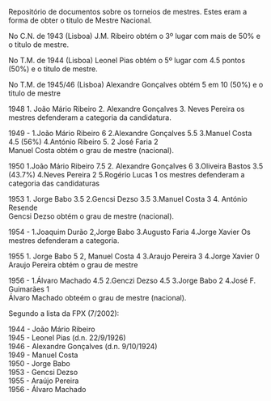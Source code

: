 Repositório de documentos sobre os torneios de mestres.
Estes eram a forma de obter o titulo de Mestre Nacional.

No C.N. de 1943 (Lisboa) J.M. Ribeiro obtém o 3º lugar com mais de 50% e o titulo de mestre.

No T.M. de 1944 (Lisboa) Leonel Pias obtém o 5º lugar com 4.5 pontos (50%) e o titulo de mestre. 

No T.M. de 1945/46 (Lisboa) Alexandre Gonçalves obtém 5 em 10 (50%) e o titulo de mestre

1948 1. João Mário Ribeiro 2. Alexandre Gonçalves 3. Neves Pereira
os mestres defenderam a categoria da candidatura.

1949 - 1.João Mário Ribeiro 6 2.Alexandre Gonçalves 5.5 3.Manuel Costa 4.5 (56%) 4.António Ribeiro 5. 2 José Faria 2\
Manuel Costa obtém o grau de mestre (nacional).

1950 1.João Mário Ribeiro 7.5 2. Alexandre Gonçalves 6 3.Oliveira Bastos 3.5 (43.7%) 4.Neves Pereira 2 5.Rogério Lucas 1
os mestres defenderam a categoria das candidaturas

1953 1. Jorge Babo 3.5 2.Gencsi Dezso 3.5 3.Manuel Costa 3 4. António Resende\
Gencsi Dezso obtém o grau de mestre (nacional).

1954 - 1.Joaquim Durão 2,Jorge Babo 3.Augusto Faria 4.Jorge Xavier
Os mestres defenderam a categoria.

1955 1. Jorge Babo 5 2, Manuel Costa 4 3.Araujo Pereira 3 4.Jorge Xavier 0\
Araujo Pereira obtém o grau de mestre

1956 -  1.Álvaro Machado 4.5 2.Genczi Dezso 4.5 3.Jorge Babo 2 4.José F. Guimarães 1\
Álvaro Machado obteém o grau de mestre (nacional).

Segundo a lista da FPX (7/2002):

1944 - João Mário Ribeiro\
1945 - Leonel Pias (d.n. 22/9/1926)\
1946 - Alexandre Gonçalves (d.n. 9/10/1924)\
1949 - Manuel Costa\
1950 - Jorge Babo\
1953 - Gencsi Dezso\
1955 - Araújo Pereira\
1956 - Álvaro Machado
